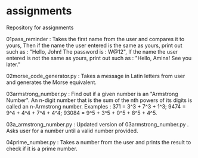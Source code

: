 # assignments
Repository for assignments

01pass_reminder : Takes the first name from the user and compares it to yours,
Then if the name the user entered is the same as yours, print out such as : "Hello, John! The password is : W@12",
If the name the user entered is not the same as yours, print out such as : "Hello, Amina! See you later."

02morse_code_generator.py : Takes a message in Latin letters from user and generates  the Morse equivalent.

03armstrong_number.py : Find out if a given number is an "Armstrong Number".
An n-digit number that is the sum of the nth powers of its digits is called an n-Armstrong number. Examples :
371 = 3^3 + 7^3 + 1^3;
9474 = 9^4 + 4^4 + 7^4 + 4^4;
93084 = 9^5 + 3^5 + 0^5 + 8^5 + 4^5.

03a_armstrong_number.py : Updated version of 03armstrong_number.py . Asks user for a number until a valid number provided.

04prime_number.py : Takes a number from the user and prints the result to check if it is a prime number.